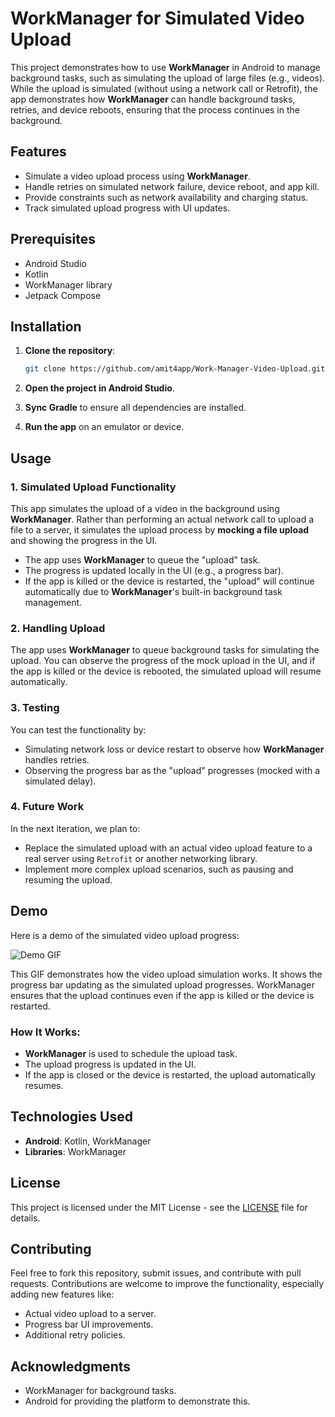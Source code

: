# WorkManager for Simulated Video Upload

This project demonstrates how to use **WorkManager** in Android to manage background tasks, such as simulating the upload of large files (e.g., videos). While the upload is simulated (without using a network call or Retrofit), the app demonstrates how **WorkManager** can handle background tasks, retries, and device reboots, ensuring that the process continues in the background.

## Features
- Simulate a video upload process using **WorkManager**.
- Handle retries on simulated network failure, device reboot, and app kill.
- Provide constraints such as network availability and charging status.
- Track simulated upload progress with UI updates.

## Prerequisites
- Android Studio
- Kotlin
- WorkManager library
- Jetpack Compose

## Installation

1. **Clone the repository**:

    ```bash
    git clone https://github.com/amit4app/Work-Manager-Video-Upload.git
    ```

2. **Open the project in Android Studio**.
3. **Sync Gradle** to ensure all dependencies are installed.

4. **Run the app** on an emulator or device.

## Usage

### 1. **Simulated Upload Functionality**

This app simulates the upload of a video in the background using **WorkManager**. Rather than performing an actual network call to upload a file to a server, it simulates the upload process by **mocking a file upload** and showing the progress in the UI.

- The app uses **WorkManager** to queue the "upload" task.
- The progress is updated locally in the UI (e.g., a progress bar).
- If the app is killed or the device is restarted, the "upload" will continue automatically due to **WorkManager**'s built-in background task management.

### 2. **Handling Upload**

The app uses **WorkManager** to queue background tasks for simulating the upload. You can observe the progress of the mock upload in the UI, and if the app is killed or the device is rebooted, the simulated upload will resume automatically.

### 3. **Testing**

You can test the functionality by:
- Simulating network loss or device restart to observe how **WorkManager** handles retries.
- Observing the progress bar as the "upload" progresses (mocked with a simulated delay).

### 4. **Future Work**

In the next iteration, we plan to:
- Replace the simulated upload with an actual video upload feature to a real server using `Retrofit` or another networking library.
- Implement more complex upload scenarios, such as pausing and resuming the upload.

## Demo

Here is a demo of the simulated video upload progress:

![Demo GIF](images/work_manager.gif)

This GIF demonstrates how the video upload simulation works. It shows the progress bar updating as the simulated upload progresses. WorkManager ensures that the upload continues even if the app is killed or the device is restarted.

### How It Works:
- **WorkManager** is used to schedule the upload task.
- The upload progress is updated in the UI.
- If the app is closed or the device is restarted, the upload automatically resumes.

## Technologies Used

- **Android**: Kotlin, WorkManager
- **Libraries**: WorkManager

## License

This project is licensed under the MIT License - see the [LICENSE](LICENSE) file for details.

## Contributing

Feel free to fork this repository, submit issues, and contribute with pull requests. Contributions are welcome to improve the functionality, especially adding new features like:

- Actual video upload to a server.
- Progress bar UI improvements.
- Additional retry policies.

## Acknowledgments

- WorkManager for background tasks.
- Android for providing the platform to demonstrate this.
